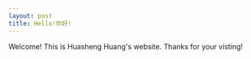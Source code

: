 ```yaml
---
layout: post
title: Hello!你好!
---
```



Welcome! This is Huasheng Huang's website. Thanks for your visting!
